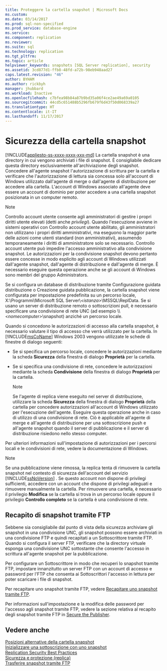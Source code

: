```yaml
---
title: Proteggere la cartella snapshot | Microsoft Docs
ms.custom: 
ms.date: 03/14/2017
ms.prod: sql-non-specified
ms.prod_service: database-engine
ms.service: 
ms.component: replication
ms.reviewer: 
ms.suite: sql
ms.technology: replication
ms.tgt_pltfrm: 
ms.topic: article
helpviewer_keywords: snapshots [SQL Server replication], security
ms.assetid: 3cd877d1-ffb8-48fd-a72b-98eb948aad27
caps.latest.revision: "46"
author: BYHAM
ms.author: rickbyh
manager: jhubbard
ms.workload: Inactive
ms.openlocfilehash: c7bfea98b84a87b9bd35a06f4ce2ae49a69a0105
ms.sourcegitcommit: 44cd5c651488b5296fb679f6d43f50d068339a27
ms.translationtype: HT
ms.contentlocale: it-IT
ms.lasthandoff: 11/17/2017
---
```

# <a name="secure-the-snapshot-folder"></a>Sicurezza della cartella snapshot
[!INCLUDE[appliesto-ss-xxxx-xxxx-xxx-md](../../../includes/appliesto-ss-xxxx-xxxx-xxx-md.md)] La cartella snapshot è una directory in cui vengono archiviati i file di snapshot. È consigliabile dedicare questa directory esclusivamente all'archiviazione degli snapshot. Concedere all'agente snapshot l'autorizzazione di scrittura per la cartella e verificare che l'autorizzazione di lettura sia concessa solo all'account di Windows utilizzato dall'agente di merge o dall'agente di distribuzione per accedere alla cartella. L'account di Windows associato all'agente deve essere un account di dominio per poter accedere a una cartella snapshot posizionata in un computer remoto.  
  
> [!NOTE]  
>  Controllo account utente consente agli amministratori di gestire i propri diritti utente elevati (detti anche *privilegi*). Quando l'esecuzione avviene in sistemi operativi con Controllo account utente abilitato, gli amministratori non utilizzano i propri diritti amministrativi, ma eseguono la maggior parte delle azioni come utenti standard (non amministrativi), assumendo temporaneamente i diritti di amministratore solo se necessario. Controllo account utente può impedire l'accesso amministrativo alla condivisione snapshot. Le autorizzazioni per la condivisione snapshot devono pertanto essere concesse in modo esplicito agli account di Windows utilizzati dall'agente snapshot, dall'agente di distribuzione e dall'agente di merge. È necessario eseguire questa operazione anche se gli account di Windows sono membri del gruppo Administrators.  
  
 Se si configura un database di distribuzione tramite Configurazione guidata distribuzione o Creazione guidata pubblicazione, la cartella snapshot viene configurata per impostazione predefinita su un percorso locale, X:\Programmi\Microsoft SQL Server\\*\<istanza>*\MSSQL\ReplData. Se si usano un server di distribuzione remoto o sottoscrizioni pull, è necessario specificare una condivisione di rete UNC (ad esempio \\\\<*nomecomputer>*\snapshot) anziché un percorso locale.  
  
 Quando si concedono le autorizzazioni di accesso alla cartella snapshot, è necessario valutare il tipo di accesso che verrà utilizzato per la cartella. In [!INCLUDE[msCoName](../../../includes/msconame-md.md)] Windows 2003 vengono utilizzate le schede di finestre di dialogo seguenti:  
  
-   Se si specifica un percorso locale, concedere le autorizzazioni mediante la scheda **Sicurezza** della finestra di dialogo **Proprietà** per la cartella.  
  
-   Se si specifica una condivisione di rete, concedere le autorizzazioni mediante la scheda **Condivisione** della finestra di dialogo **Proprietà** per la cartella.  
  
    > [!NOTE]  
    >  Se l'agente di replica viene eseguito nel server di distribuzione, utilizzare la scheda **Sicurezza** della finestra di dialogo **Proprietà** della cartella per concedere autorizzazioni all'account di Windows utilizzato per l'esecuzione dell'agente. Eseguire questa operazione anche in caso di utilizzo di una condivisione di rete. Ciò è applicabile all'agente di merge e all'agente di distribuzione per una sottoscrizione push e all'agente snapshot quando il server di pubblicazione e il server di distribuzione risiedono nello stesso computer.  
  
 Per ulteriori informazioni sull'impostazione di autorizzazioni per i percorsi locali e le condivisioni di rete, vedere la documentazione di Windows.  
  
> [!NOTE]  
>  Se una pubblicazione viene rimossa, la replica tenta di rimuovere la cartella snapshot nel contesto di sicurezza dell'account del servizio [!INCLUDE[ssNoVersion](../../../includes/ssnoversion-md.md)] . Se questo account non dispone di privilegi sufficienti, accedere con un account che dispone di privilegi adeguati e rimuovere manualmente la cartella. Per rimuovere una cartella, è necessario il privilegio **Modifica** se la cartella si trova in un percorso locale oppure il privilegio **Controllo completo** se la cartella è una condivisione di rete.  
  
## <a name="delivering-snapshots-through-ftp"></a>Recapito di snapshot tramite FTP  
 Sebbene sia consigliabile dal punto di vista della sicurezza archiviare gli snapshot in una condivisione UNC, gli snapshot possono essere archiviati in una condivisione FTP e quindi recapitati a un Sottoscrittore tramite FTP. Quando si configura il server FTP, verificare che la directory virtuale esponga una condivisione UNC sottostante che consente l'accesso in scrittura all'agente snapshot per la pubblicazione.  
  
 Per configurare un Sottoscrittore in modo che recuperi lo snapshot tramite FTP, impostare innanzitutto un server FTP con un account di accesso e password per l'FTP che consenta ai Sottoscrittori l'accesso in lettura per poter scaricare i file di snapshot.  
  
 Per recapitare uno snapshot tramite FTP, vedere [Recapitare uno snapshot tramite FTP](../../../relational-databases/replication/publish/deliver-a-snapshot-through-ftp.md).  
  
 Per informazioni sull'impostazione e la modifica delle password per l'accesso agli snapshot tramite FTP, vedere la sezione relativa al recapito degli snapshot tramite FTP in [Secure the Publisher](../../../relational-databases/replication/security/secure-the-publisher.md).  
  
## <a name="see-also"></a>Vedere anche  
 [Posizioni alternative della cartella snapshot](../../../relational-databases/replication/alternate-snapshot-folder-locations.md)   
 [Inizializzare una sottoscrizione con uno snapshot](../../../relational-databases/replication/initialize-a-subscription-with-a-snapshot.md)   
 [Replication Security Best Practices](../../../relational-databases/replication/security/replication-security-best-practices.md)   
 [Sicurezza e protezione &#40;replica&#41;](../../../relational-databases/replication/security/security-and-protection-replication.md)   
 [Trasferire snapshot tramite FTP](../../../relational-databases/replication/transfer-snapshots-through-ftp.md)  
  
  
